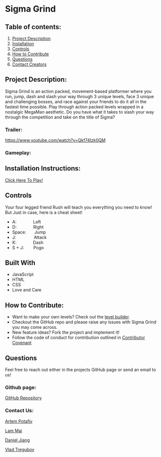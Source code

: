   # Sigma Grind
  
  ## Table of contents:
  1. [Project Description](#Project-Description)
  1. [Installation](#Installation-Instructions)
  1. [Controls](#Controls)
  1. [How to Contribute](#How-to-Contribute)
  1. [Questions](#Questions)
  1. [Contact Creators](#Contact-Us)

  ## Project Description:
Sigma Grind is an action packed, movement-based platformer where you run, jump, dash and slash your way through 3 unique levels, face 3 unique and challenging bosses, and race against your friends to do it all in the fastest time possible. Play through action packed levels wrapped in a nostalgic MegaMan aesthetic. Do you have what it takes to slash your way through the competition and take on the title of Sigma?



  ### Trailer:
https://www.youtube.com/watch?v=Qkf74Izk0QM
  ### Gameplay:
  <!-- ![Title Card](readme/title_card.png)
  ![Pogo](readme/pogo.png)
  ![Drills](readme/drills.png)\
  ![Sigma](readme/sigma.png); -->
  ## Installation Instructions:
  [Click Here To Play!](https://apotafiy.github.io/sigma-grind/)
  ## Controls
  Your four legged friend Rush will teach you everything you need to know! 
  But Just in case, here is a cheat sheet!
  * A:&nbsp;&nbsp;&nbsp;&nbsp;&nbsp;&nbsp;&nbsp;&nbsp;&nbsp;&nbsp;&nbsp;&nbsp;&nbsp;&nbsp;Left
  * D:&nbsp;&nbsp;&nbsp;&nbsp;&nbsp;&nbsp;&nbsp;&nbsp;&nbsp;&nbsp;&nbsp;&nbsp;&nbsp;&nbsp;Right
  * Space:&nbsp;&nbsp;&nbsp;&nbsp;&nbsp;&nbsp;&nbsp;Jump 
  * J:&nbsp;&nbsp;&nbsp;&nbsp;&nbsp;&nbsp;&nbsp;&nbsp;&nbsp;&nbsp;&nbsp;&nbsp;&nbsp;&nbsp;&nbsp;Attack
  * K:&nbsp;&nbsp;&nbsp;&nbsp;&nbsp;&nbsp;&nbsp;&nbsp;&nbsp;&nbsp;&nbsp;&nbsp;&nbsp;&nbsp;Dash
  * S + J:&nbsp;&nbsp;&nbsp;&nbsp;&nbsp;&nbsp;&nbsp;&nbsp;Pogo

  ## Built With
  * JavaScript
  * HTML
  * CSS
  * Love and Care
  ## How to Contribute:
  * Want to make your own levels? Check out the [level builder](https://github.com/treguv/sigma-grind-level-builder).
  * Checkout the GitHub repo and please raise any issues with Sigma Grind you may come across.
  * New feature ideas? Fork the project and implement it!
  * Follow the code of conduct for contribution outlined in [Contributor Covenant](https://www.contributor-covenant.org/) 

  ## Questions
  Feel free to reach out either in the projects GitHub page or send an email to us!
  ### Github page:
  [GitHub Repository](https://github.com/apotafiy/sigma-grind)
  ### Contact Us:
   [Artem Potafiy](https://github.com/apotafiy)

  [Lam Mai](https://github.com/lammai)

  [Daniel Jiang](https://github.com/imdanieljiang)

  [Vlad Tregubov](https://github.com/treguv)